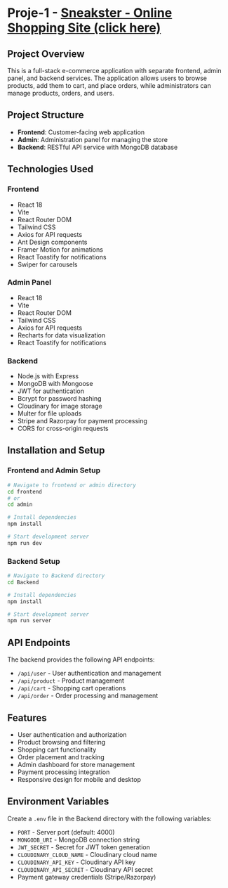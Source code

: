 # Proje-1 - [Sneakster - Online Shopping Site (click here)](https://sneakster-frontend.vercel.app)

## Project Overview
This is a full-stack e-commerce application with separate frontend, admin panel, and backend services. The application allows users to browse products, add them to cart, and place orders, while administrators can manage products, orders, and users.

## Project Structure
- **Frontend**: Customer-facing web application
- **Admin**: Administration panel for managing the store
- **Backend**: RESTful API service with MongoDB database

## Technologies Used

### Frontend
- React 18
- Vite
- React Router DOM
- Tailwind CSS
- Axios for API requests
- Ant Design components
- Framer Motion for animations
- React Toastify for notifications
- Swiper for carousels

### Admin Panel
- React 18
- Vite
- React Router DOM
- Tailwind CSS
- Axios for API requests
- Recharts for data visualization
- React Toastify for notifications

### Backend
- Node.js with Express
- MongoDB with Mongoose
- JWT for authentication
- Bcrypt for password hashing
- Cloudinary for image storage
- Multer for file uploads
- Stripe and Razorpay for payment processing
- CORS for cross-origin requests

## Installation and Setup

### Frontend and Admin Setup
```bash
# Navigate to frontend or admin directory
cd frontend
# or
cd admin

# Install dependencies
npm install

# Start development server
npm run dev
```

### Backend Setup
```bash
# Navigate to Backend directory
cd Backend

# Install dependencies
npm install

# Start development server
npm run server
```

## API Endpoints

The backend provides the following API endpoints:
- `/api/user` - User authentication and management
- `/api/product` - Product management
- `/api/cart` - Shopping cart operations
- `/api/order` - Order processing and management

## Features
- User authentication and authorization
- Product browsing and filtering
- Shopping cart functionality
- Order placement and tracking
- Admin dashboard for store management
- Payment processing integration
- Responsive design for mobile and desktop

## Environment Variables
Create a `.env` file in the Backend directory with the following variables:
- `PORT` - Server port (default: 4000)
- `MONGODB_URI` - MongoDB connection string
- `JWT_SECRET` - Secret for JWT token generation
- `CLOUDINARY_CLOUD_NAME` - Cloudinary cloud name
- `CLOUDINARY_API_KEY` - Cloudinary API key
- `CLOUDINARY_API_SECRET` - Cloudinary API secret
- Payment gateway credentials (Stripe/Razorpay) 